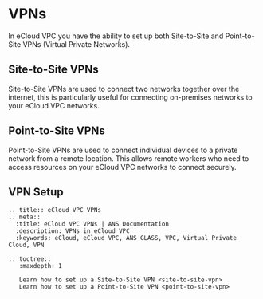 # VPNs

In eCloud VPC you have the ability to set up both Site-to-Site and Point-to-Site VPNs (Virtual Private Networks).

## Site-to-Site VPNs
Site-to-Site VPNs are used to connect two networks together over the internet, this is particularly useful for connecting
on-premises networks to your eCloud VPC networks.

## Point-to-Site VPNs
Point-to-Site VPNs are used to connect individual devices to a private network from a remote location.
This allows remote workers who need to access resources on your eCloud VPC networks to connect securely.

## VPN Setup

```eval_rst
.. title:: eCloud VPC VPNs
.. meta::
  :title: eCloud VPC VPNs | ANS Documentation
  :description: VPNs in eCloud VPC
  :keywords: eCloud, eCloud VPC, ANS GLASS, VPC, Virtual Private Cloud, VPN

.. toctree::
   :maxdepth: 1

   Learn how to set up a Site-to-Site VPN <site-to-site-vpn>
   Learn how to set up a Point-to-Site VPN <point-to-site-vpn>
```